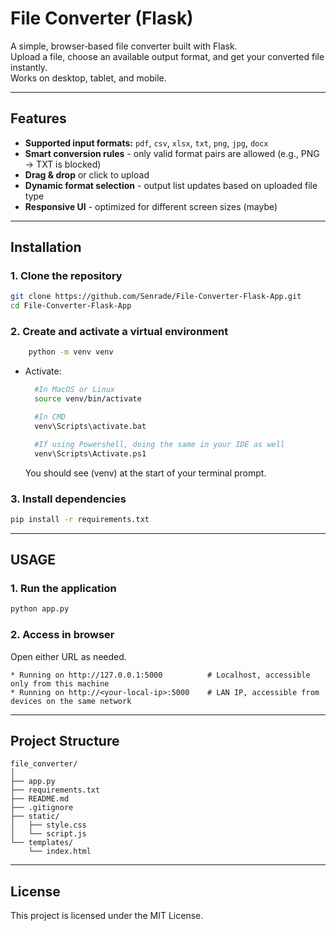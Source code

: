 # File Converter (Flask)

A simple, browser‑based file converter built with Flask.  
Upload a file, choose an available output format, and get your converted file instantly.  
Works on desktop, tablet, and mobile.

---

## Features
- **Supported input formats:** `pdf`, `csv`, `xlsx`, `txt`, `png`, `jpg`, `docx`
- **Smart conversion rules** - only valid format pairs are allowed (e.g., PNG -> TXT is blocked)
- **Drag & drop** or click to upload
- **Dynamic format selection** - output list updates based on uploaded file type
- **Responsive UI** - optimized for different screen sizes (maybe)

---

## Installation

### 1. Clone the repository
```bash
git clone https://github.com/Senrade/File-Converter-Flask-App.git
cd File-Converter-Flask-App
```

### 2. Create and activate a virtual environment
```bash
    python -m venv venv
```

- Activate:
  ```bash
    #In MacOS or Linux
    source venv/bin/activate

    #In CMD
    venv\Scripts\activate.bat

    #If using Powershell, doing the same in your IDE as well
    venv\Scripts\Activate.ps1
  ```
  You should see (venv) at the start of your terminal prompt.

### 3. Install dependencies
   ```bash
   pip install -r requirements.txt
   ```

---

## USAGE

### 1. Run the application
   ```bash
   python app.py
   ```

### 2. Access in browser
Open either URL as needed.

    * Running on http://127.0.0.1:5000          # Localhost, accessible only from this machine
    * Running on http://<your-local-ip>:5000    # LAN IP, accessible from devices on the same network

---

## Project Structure
```
file_converter/
│
├── app.py
├── requirements.txt
├── README.md
├── .gitignore
├── static/
│   ├── style.css
│   └── script.js
└── templates/
    └── index.html
```
---

## License
This project is licensed under the MIT License.
